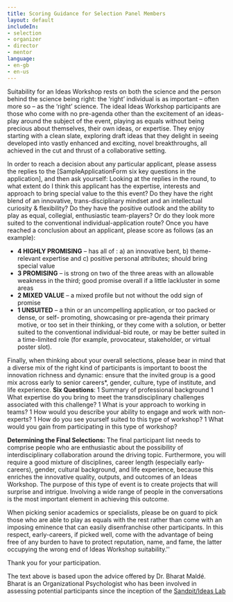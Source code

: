 ```yaml
---
title: Scoring Guidance for Selection Panel Members
layout: default
includeIn: 
- selection
- organizer
- director
- mentor
language:
- en-gb
- en-us
---
```

Suitability for an Ideas Workshop rests on both the science and the person behind the science being right: the ‘right’ individual is as important – often more so – as the ‘right’ science. The ideal Ideas Workshop participants are those who come with no pre-agenda other than the excitement of an ideas-play around the subject of the event, playing as equals without being precious about themselves, their own ideas, or expertise. They enjoy starting with a clean slate, exploring draft ideas that they delight in seeing developed into vastly enhanced and exciting, novel breakthroughs, all achieved in the cut and thrust of a collaborative setting.

In order to reach a decision about any particular applicant, please assess the replies to the [SampleApplicationForm six key questions in the application], and then ask yourself:
Looking at the replies in the round, to what extent do I think this applicant has the expertise, interests and approach to bring special value to the this event? Do they have the right blend of an innovative, trans-disciplinary mindset and an intellectual curiosity & flexibility? Do they have the positive outlook and the ability to play as equal, collegial, enthusiastic team-players? Or do they look more suited to the conventional individual-application route?
Once you have reached a conclusion about an applicant, please score as follows (as an example):
* **4 HIGHLY PROMISING** – has all of : a) an innovative bent, b) theme-relevant expertise and c) positive personal attributes; should bring special value
* **3 PROMISING** – is strong on two of the three areas with an allowable weakness in the third; good promise overall if a little lackluster in some areas
* **2 MIXED VALUE** – a mixed profile but not without the odd sign of promise
* **1 UNSUITED** – a thin or an uncompelling application, or too packed or dense, or self- promoting, showcasing or pre-agenda their primary motive, or too set in their thinking, or they come with a solution, or better suited to the conventional individual-bid route, or may be better suited in a time-limited role (for example, provocateur, stakeholder, or virtual poster slot).

Finally, when thinking about your overall selections, please bear in mind that a diverse mix of the right kind of participants is important to boost the innovation richness and dynamic: ensure that the invited group is a good mix across early to senior careers*, gender, culture, type of institute, and life experience.
**Six Questions**:
1 Summary of professional background
1 What expertise do you bring to meet the transdisciplinary challenges associated with this challenge?
1 What is your approach to working in teams?
1 How would you describe your ability to engage and work with non-experts?
1 How do you see yourself suited to this type of workshop?
1 What would you gain from participating in this type of workshop?

**Determining the Final Selections:**
The final participant list needs to comprise people who are enthusiastic about the possibility of interdisciplinary collaboration around the driving topic. Furthermore, you will require a good mixture of disciplines, career length (especially early-careers), gender, cultural background, and life experience, because this enriches the innovative quality, outputs, and outcomes of an Ideas Workshop. The purpose of this type of event is to create projects that will surprise and intrigue. Involving a wide range of people in the conversations is the most important element in achieving this outcome.

When picking senior academics or specialists, please be on guard to pick those who are able to play as equals with the rest rather than come with an imposing eminence that can easily disenfranchise other participants. In this respect, early-careers, if picked well, come with the advantage of being free of any burden to have to protect reputation, name, and fame, the latter occupying the wrong end of Ideas Workshop suitability.''

Thank you for your participation.

The text above is based upon the advice offered by Dr. Bharat Maldé. Bharat is an Organizational Psychologist who has been involved in assessing potential participants since the inception of the [Sandpit/Ideas Lab](http://knowinnovation.com/expertise/facilitating)